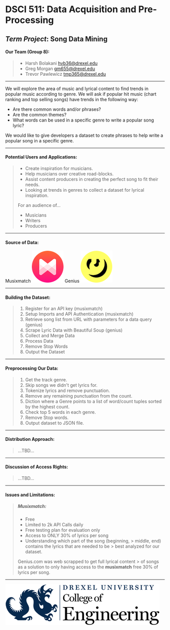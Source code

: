# DSCI 511: Data Acquisition and Pre-Processing

## _Term Project_: Song Data Mining

#### Our Team (Group 8):
> - Harsh Bolakani hvb36@drexel.edu
> - Greg Morgan gm655@drexel.edu
> - Trevor Pawlewicz tmp365@drexel.edu

---
We will explore the area of music and lyrical content to find trends in popular music according to genre.
We will ask if popular hit music (chart ranking and top selling songs) have trends in the following way:
- Are there common words and/or phrases?
- Are the common themes?
- What words can be used in a specific genre to write a popular song lyric?

We would like to give developers a dataset to create phrases to help write a popular song in a specific genre.

---
#### Potential Users and Applications:
> - Create inspiration for musicians.
> - Help musicians over creative road-blocks.
> - Assist content producers in creating the perfect song to fit their needs.
> - Looking at trends in genres to collect a dataset for lyrical inspiration.
>
> For an audience of…
> - Musicians
> - Writers
> - Producers

---
#### Source of Data:
Musixmatch ![Musixmatch logo](images/Monogram_Primary.png "Musixmatch")
Genius ![Genius logo](images/Genius.png "Genius")

---
#### Building the Dataset:
> 1. Register for an API key (musixmatch)
> 2. Setup Imports and API Authentication (musixmatch)
> 3. Retrieve song list from URL with parameters for a data query (genius)
> 4. Scrape Lyric Data with Beautiful Soup (genius)
> 5. Collect and Merge Data
> 6. Process Data
> 7. Remove Stop Words
> 8. Output the Dataset

---
#### Preprocessing Our Data:
> 1. Get the track genre.
> 2. Skip songs we didn't get lyrics for.
> 3. Tokenize lyrics and remove punctuation.
> 4. Remove any remaining punctuation from the count.
> 5. Diction where a Genre points to a list of word/count tuples sorted by the highest count.
> 6. Check top 5 words in each genre.
> 7. Remove Stop words.
> 8. Output dataset to JSON file.

---
#### Distribution Approach:
> ...TBD...

---
#### Discussion of Access Rights:
> ...TBD...

---
#### Issues and Limitations:
> ##### _Musixmatch_:
> - Free
> - Limited to 2k API Calls daily
> - Free testing plan for evaluation only
> - Access to ONLY 30% of lyrics per song
> - Understanding which part of the song (beginning, > middle, end) contains the lyrics that are needed to be > best analyzed for our dataset.
>
> Genius.com was web scrapped to get full lyrical content > of songs as a solution to only having access to the __musixmatch__ free 30% of lyrics per song.
>

---

![Drexel logo](images/Drexel-engineering-blue-black.png "Drexel Engineering")
